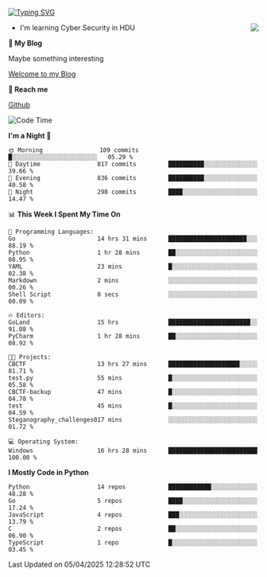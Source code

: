 [![Typing SVG](https://readme-typing-svg.herokuapp.com?font=Fira+Code&pause=1000&random=false&width=450&height=60&lines=Hello+%F0%9F%91%8B%F0%9F%8F%BB;I'm+JBNRZ)](https://git.io/typing-svg)

<a href="#">
  <img align="right" src="https://github-readme-stats.vercel.app/api?username=JBNRZ&show_icons=true&bg_color=15,f2f7fd,E0EAFC" />
</a>

- I'm learning Cyber Security in HDU

 **🌱 My Blog**

Maybe something interesting

[Welcome to my Blog](https://jbnrz.com.cn/)

 **💬 Reach me** 

[Github](https://github.com/JBNRZ)


<!--START_SECTION:waka-->
![Code Time](http://img.shields.io/badge/Code%20Time-1%2C104%20hrs-blue)

**I'm a Night 🦉** 

```text
🌞 Morning                109 commits         █░░░░░░░░░░░░░░░░░░░░░░░░   05.29 % 
🌆 Daytime                817 commits         ██████████░░░░░░░░░░░░░░░   39.66 % 
🌃 Evening                836 commits         ██████████░░░░░░░░░░░░░░░   40.58 % 
🌙 Night                  298 commits         ████░░░░░░░░░░░░░░░░░░░░░   14.47 % 
```


📊 **This Week I Spent My Time On** 

```text
💬 Programming Languages: 
Go                       14 hrs 31 mins      ██████████████████████░░░   88.19 % 
Python                   1 hr 28 mins        ██░░░░░░░░░░░░░░░░░░░░░░░   08.95 % 
YAML                     23 mins             █░░░░░░░░░░░░░░░░░░░░░░░░   02.38 % 
Markdown                 2 mins              ░░░░░░░░░░░░░░░░░░░░░░░░░   00.26 % 
Shell Script             0 secs              ░░░░░░░░░░░░░░░░░░░░░░░░░   00.09 % 

🔥 Editors: 
GoLand                   15 hrs              ███████████████████████░░   91.08 % 
PyCharm                  1 hr 28 mins        ██░░░░░░░░░░░░░░░░░░░░░░░   08.92 % 

🐱‍💻 Projects: 
CBCTF                    13 hrs 27 mins      ████████████████████░░░░░   81.71 % 
test.py                  55 mins             █░░░░░░░░░░░░░░░░░░░░░░░░   05.58 % 
CBCTF-backup             47 mins             █░░░░░░░░░░░░░░░░░░░░░░░░   04.78 % 
test                     45 mins             █░░░░░░░░░░░░░░░░░░░░░░░░   04.59 % 
Steganography_challenges017 mins             ░░░░░░░░░░░░░░░░░░░░░░░░░   01.72 % 

💻 Operating System: 
Windows                  16 hrs 28 mins      █████████████████████████   100.00 % 
```

**I Mostly Code in Python** 

```text
Python                   14 repos            ████████████░░░░░░░░░░░░░   48.28 % 
Go                       5 repos             ████░░░░░░░░░░░░░░░░░░░░░   17.24 % 
JavaScript               4 repos             ███░░░░░░░░░░░░░░░░░░░░░░   13.79 % 
C                        2 repos             ██░░░░░░░░░░░░░░░░░░░░░░░   06.90 % 
TypeScript               1 repo              █░░░░░░░░░░░░░░░░░░░░░░░░   03.45 % 
```




 Last Updated on 05/04/2025 12:28:52 UTC
<!--END_SECTION:waka-->
